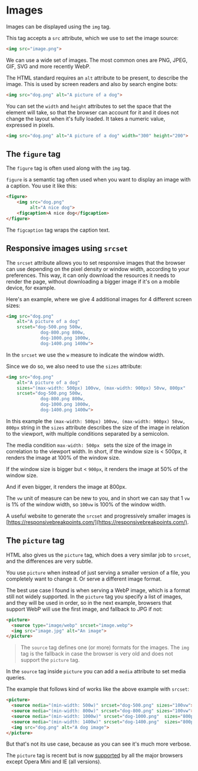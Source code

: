 # Images

Images can be displayed using the `img` tag.

This tag accepts a `src` attribute, which we use to set the image source:

```html
<img src="image.png">
```

We can use a wide set of images. The most common ones are PNG, JPEG, GIF, SVG and more recently WebP.

The HTML standard requires an `alt` attribute to be present, to describe the image. This is used by screen readers and also by search engine bots:

```html
<img src="dog.png" alt="A picture of a dog">
```

You can set the `width` and `height` attributes to set the space that the element will take, so that the browser can account for it and it does not change the layout when it's fully loaded. It takes a numeric value, expressed in pixels.

```html
<img src="dog.png" alt="A picture of a dog" width="300" height="200">
```

## The `figure` tag

The `figure` tag is often used along with the `img` tag.

`figure` is a semantic tag often used when you want to display an image with a caption. You use it like this:

```html
<figure>
    <img src="dog.png"
         alt="A nice dog">
    <figcaption>A nice dog</figcaption>
</figure>
```

The `figcaption` tag wraps the caption text.

## Responsive images using `srcset`

The `srcset` attribute allows you to set responsive images that the browser can use depending on the pixel density or window width, according to your preferences. This way, it can only download the resources it needs to render the page, without downloading a bigger image if it's on a mobile device, for example.

Here's an example, where we give 4 additional images for 4 different screen sizes:

```html
<img src="dog.png"
	alt="A picture of a dog"
	srcset="dog-500.png 500w,
	  		 dog-800.png 800w,
			 dog-1000.png 1000w,
			 dog-1400.png 1400w">
```

In the `srcset` we use the `w` measure to indicate the window width.

Since we do so, we also need to use the `sizes` attribute:

```html
<img src="dog.png"
	alt="A picture of a dog"
	sizes="(max-width: 500px) 100vw, (max-width: 900px) 50vw, 800px"
	srcset="dog-500.png 500w,
	  		 dog-800.png 800w,
			 dog-1000.png 1000w,
			 dog-1400.png 1400w">
```

In this example the `(max-width: 500px) 100vw, (max-width: 900px) 50vw, 800px` string in the `sizes` attribute describes the size of the image in relation to the viewport, with multiple conditions separated by a semicolon.

The media condition `max-width: 500px ` sets the size of the image in correlation to the  viewport width. In short, if the window size is < 500px, it renders the image at 100% of the window size.

If the window size is bigger but < `900px`, it renders the image at 50% of the window size.

And if even bigger, it renders the image at 800px.

The `vw` unit of measure can be new to you, and in short we can say that 1 `vw` is 1% of the window width, so `100vw` is 100% of the window width.

A useful website to generate the `srcset` and progressively smaller images is [https://responsivebreakpoints.com/](https://responsivebreakpoints.com/).

## The `picture` tag

HTML also gives us the `picture` tag, which does a very similar job to `srcset`, and the differences are very subtle.

You use `picture` when instead of just serving a smaller version of a file, you completely want to change it. Or serve a different image format.

The best use case I found is when serving a WebP image, which is a format still not widely supported. In the `picture` tag you specify a list of images, and they will be used in order, so in the next example, browsers that support WebP will use the first image, and fallback to JPG if not:

```html
<picture>
  <source type="image/webp" srcset="image.webp">
  <img src="image.jpg" alt="An image">
</picture>
```

> The `source` tag defines one (or more) formats for the images. The `img` tag is the fallback in case the browser is very old and does not support the `picture` tag.

In the `source` tag inside `picture` you can add a `media` attribute to set media queries.

The example that follows kind of works like the above example with `srcset`:

```html
<picture>
  <source media="(min-width: 500w)" srcset="dog-500.png" sizes="100vw">
  <source media="(min-width: 800w)" srcset="dog-800.png" sizes="100vw">
  <source media="(min-width: 1000w)" srcset="dog-1000.png"	sizes="800px">
  <source media="(min-width: 1400w)" srcset="dog-1400.png"	sizes="800px">
  <img src="dog.png" alt="A dog image">
</picture>
```

But that's not its use case, because as you can see it's much more verbose.

The `picture` tag is recent but is now [supported](https://caniuse.com/#search=picture) by all the major browsers except Opera Mini and IE (all versions).


